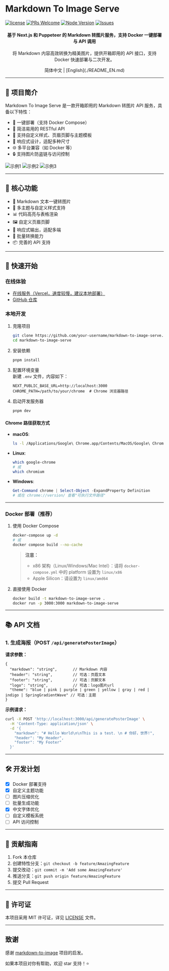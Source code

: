# Markdown To Image Serve

[![license](https://img.shields.io/badge/license-MIT-blue.svg)](./LICENSE)
[![PRs Welcome](https://img.shields.io/badge/PRs-welcome-brightgreen.svg)](#contributing)
[![Node Version](https://img.shields.io/node/v/next.svg)](https://nodejs.org)
[![Issues](https://img.shields.io/github/issues/your-username/markdown-to-image-serve.svg)](https://github.com/wxingheng/markdown-to-image-serve/issues)

<div align="center">
<h4>基于 Next.js 和 Puppeteer 的 Markdown 转图片服务，支持 Docker 一键部署与 API 调用</h4>
<p>将 Markdown 内容高效转换为精美图片，提供开箱即用的 API 接口，支持 Docker 快速部署与二次开发。</p>
简体中文 | [English](./README_EN.md)
</div>

---

## 🎯 项目简介

Markdown To Image Serve 是一款开箱即用的 Markdown 转图片 API 服务，具备以下特性：

- 🚀 一键部署（支持 Docker Compose）
- 🔄 简洁易用的 RESTful API
- 🎨 支持自定义样式、页眉页脚与主题模板
- 📱 响应式设计，适配多种尺寸
- 🌐 多平台兼容（如 Docker 等）
- 🔒 支持图片防盗链与访问控制

![示例1](https://github.com/user-attachments/assets/a0e641b8-9369-4cc6-b602-256f26089777)
![示例2](https://github.com/user-attachments/assets/d67f3b84-0a1a-4b60-853b-fcf13d313d0e)
![示例3](https://github.com/user-attachments/assets/e5e4ac59-a607-42d7-9d47-180eb7fe2268)

---

## 🌟 核心功能

- 📝 Markdown 文本一键转图片
- 🎨 多主题与自定义样式支持
- 📊 代码高亮与表格渲染
- 🖼️ 自定义页眉页脚
- 📱 响应式输出，适配多端
- 🔄 批量转换能力
- 📦 完善的 API 支持

---

## 🚀 快速开始

### 在线体验

- [在线服务（Vercel，速度较慢，建议本地部署）](https://markdown-to-image-serve.jcommon.top)
- [GitHub 仓库](https://github.com/wxingheng/markdown-to-image-serve)

### 本地开发

1. 克隆项目
   ```bash
   git clone https://github.com/your-username/markdown-to-image-serve.git
   cd markdown-to-image-serve
   ```

2. 安装依赖
   ```bash
   pnpm install
   ```

3. 配置环境变量  
   新建 `.env` 文件，内容如下：
   ```env
   NEXT_PUBLIC_BASE_URL=http://localhost:3000
   CHROME_PATH=/path/to/your/chrome  # Chrome 浏览器路径
   ```

4. 启动开发服务器
   ```bash
   pnpm dev
   ```

#### Chrome 路径获取方式

- **macOS**:
  ```bash
  ls -l /Applications/Google\ Chrome.app/Contents/MacOS/Google\ Chrome
  ```
- **Linux**:
  ```bash
  which google-chrome
  # 或
  which chromium
  ```
- **Windows**:
  ```powershell
  Get-Command chrome | Select-Object -ExpandProperty Definition
  # 或在 chrome://version/ 查看"可执行文件路径"
  ```

---

### Docker 部署（推荐）

1. 使用 Docker Compose
   ```bash
   docker-compose up -d
   # 或
   docker compose build --no-cache
   ```
   > **注意：**  
   > - x86 架构（Linux/Windows/Mac Intel）：请将 `docker-compose.yml` 中的 platform 设置为 `linux/x86`  
   > - Apple Silicon：请设置为 `linux/amd64`

2. 直接使用 Docker
   ```bash
   docker build -t markdown-to-image-serve .
   docker run -p 3000:3000 markdown-to-image-serve
   ```

---

## 📚 API 文档

### 1. 生成海报（POST `/api/generatePosterImage`）

**请求参数：**
```json5
{
  "markdown": "string",       // Markdown 内容
  "header": "string",         // 可选：页眉文本
  "footer": "string",         // 可选：页脚文本
  "logo": "string",           // 可选：logo图片url
  "theme": "blue | pink | purple | green | yellow | gray | red | indigo | SpringGradientWave" // 可选：主题
}
```

**示例请求：**
```bash
curl -X POST 'http://localhost:3000/api/generatePosterImage' \
  -H 'Content-Type: application/json' \
  -d '{
    "markdown": "# Hello World\n\nThis is a test. \n # 你好，世界!",
    "header": "My Header",
    "footer": "My Footer"
  }'
```

---

## 🛠 开发计划

- [x] Docker 部署支持
- [x] 自定义主题功能
- [ ] 图片压缩优化
- [ ] 批量生成功能
- [x] 中文字体优化
- [ ] 自定义模板系统
- [ ] API 访问控制

---

## 🤝 贡献指南

1. Fork 本仓库
2. 创建特性分支：`git checkout -b feature/AmazingFeature`
3. 提交改动：`git commit -m 'Add some AmazingFeature'`
4. 推送分支：`git push origin feature/AmazingFeature`
5. 提交 Pull Request

---

## 📄 许可证

本项目采用 MIT 许可证，详见 [LICENSE](LICENSE) 文件。

---

## 致谢

感谢 [markdown-to-image](https://github.com/gcui-art/markdown-to-image) 项目的启发。

如果本项目对你有帮助，欢迎 star 支持！⭐️

